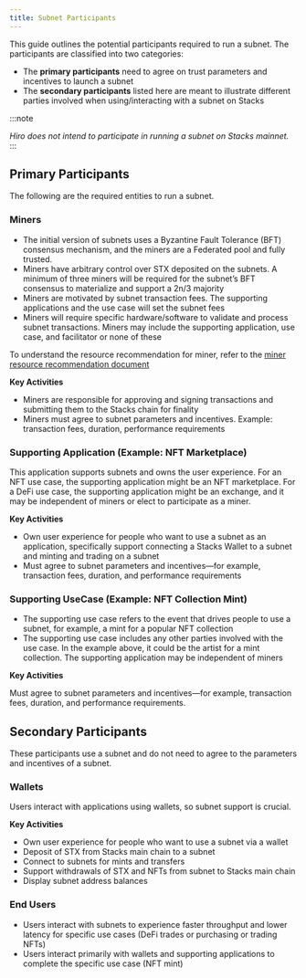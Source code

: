 ```yaml
---
title: Subnet Participants
---
```


This guide outlines the potential participants required to run a subnet. The participants are classified into two categories:

- The **primary participants** need to agree on trust parameters and incentives to launch a subnet
- The **secondary participants** listed here are meant to illustrate different parties involved when using/interacting with a subnet on Stacks

:::note

_Hiro does not intend to participate in running a subnet on Stacks mainnet._
:::

## Primary Participants

The following are the required entities to run a subnet.

### Miners

- The initial version of subnets uses a Byzantine Fault Tolerance (BFT) consensus mechanism, and the miners are a Federated pool and fully trusted.
- Miners have arbitrary control over STX deposited on the subnets. A minimum of three miners will be required for the subnet’s BFT consensus to materialize and support a 2n/3 majority
- Miners are motivated by subnet transaction fees. The supporting applications and the use case will set the subnet fees
- Miners will require specific hardware/software to validate and process subnet transactions. Miners may include the supporting application, use case, and facilitator or none of these

To understand the resource recommendation for miner, refer to the [miner resource recommendation document](https://github.com/hirosystems/stacks-subnets/blob/develop/docs/miner-resource-recommendation.md)

**Key Activities**

- Miners are responsible for approving and signing transactions and submitting them to the Stacks chain for finality
- Miners must agree to subnet parameters and incentives. Example: transaction fees, duration, performance requirements

### Supporting Application (Example: NFT Marketplace)

This application supports subnets and owns the user experience. For an NFT use case, the supporting application might be an NFT marketplace. For a DeFi use case, the supporting application might be an exchange, and it may be independent of miners or elect to participate as a miner.

**Key Activities**

- Own user experience for people who want to use a subnet as an application, specifically support connecting a Stacks Wallet to a subnet and minting and trading on a subnet
- Must agree to subnet parameters and incentives—for example, transaction fees, duration, and performance requirements

### Supporting UseCase (Example: NFT Collection Mint)

- The supporting use case refers to the event that drives people to use a subnet, for example, a mint for a popular NFT collection
- The supporting use case includes any other parties involved with the use case. In the example above, it could be the artist for a mint collection. The supporting application may be independent of miners

**Key Activities**

Must agree to subnet parameters and incentives—for example, transaction fees, duration, and performance requirements.

## Secondary Participants

These participants use a subnet and do not need to agree to the parameters and incentives of a subnet.

### Wallets

Users interact with applications using wallets, so subnet support is crucial.

**Key Activities**

- Own user experience for people who want to use a subnet via a wallet
- Deposit of STX from Stacks main chain to a subnet
- Connect to subnets for mints and transfers
- Support withdrawals of STX and NFTs from subnet to Stacks main chain
- Display subnet address balances

### End Users

- Users interact with subnets to experience faster throughput and lower latency for specific use cases (DeFi trades or purchasing or trading NFTs)
- Users interact primarily with wallets and supporting applications to complete the specific use case (NFT mint)

